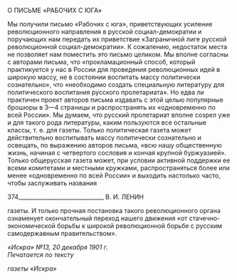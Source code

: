О ПИСЬМЕ «РАБОЧИХ С ЮГА»

Мы получили письмо «Рабочих с юга», приветствующих усиление революционного направления в русской социал-демократии и поручающих нам передать их приветствие «Заграничной лиге русской революционной социал-демократии». К сожалению, недос­таток места не позволяет нам поместить это письмо целиком. Мы вполне согласны с авторами письма, что «прокламационный способ, который практикуется у нас в России для проведения революционных идей в широкую массу, не в состоянии воспитать мас­су политически сознательно», что «необходимо создать специальную литературу для политического воспитания русского пролетариата». Но едва ли практичен проект авто­ров письма издавать с этой целью популярные брошюры в 3—4 страницы и распро­странять их «одновременно по всей России». Мы думаем, что русский пролетариат вполне созрел уже и для такого рода литературы, каким пользуются все остальные классы, т. е. для газеты. Только политическая газета может действительно воспитывать массу политически сознательно и освещать, по выражению авторов письма, «всю нашу общественную жизнь, начиная с четвертого сословия и кончая крупной буржуазией». Только общерусская газета может, при условии активной поддержки ее всеми комите­тами и местными кружками, распространяться более или менее «одновременно по всей России» и выходить настолько часто, чтобы заслуживать названия

  

374______________________________ В. И. ЛЕНИН

газеты. И только прочная постановка такого революционного органа ознаменует окон­чательный переход нашего движения «от стачечно-экономической борьбы к широкой революционной борьбе с русским самодержавным правительством».

_«Искра» №13, 20 декабря 1901 г.                                                        Печатается по тексту_

_газеты «Искра»_